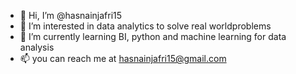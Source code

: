 - 👋 Hi, I’m @hasnainjafri15
- 👀 I’m interested in data analytics to solve real worldproblems
- 🌱 I’m currently learning BI, python and machine learning for data analysis 
- 📫 you can reach me at hasnainjafri15@gmail.com

<!---
hasnainjafri15/hasnainjafri15 is a ✨ special ✨ repository because its `README.md` (this file) appears on your GitHub profile.
You can click the Preview link to take a look at your changes.
--->
